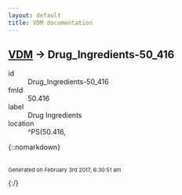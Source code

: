 ```yaml
---
layout: default
title: VDM documentation
---
```


## [VDM](TableOfContent.md) &#8594; Drug_Ingredients-50_416 

<dl>
<dt>id</dt><dd>Drug_Ingredients-50_416</dd>
<dt>fmId</dt><dd>50.416</dd>
<dt>label</dt><dd>Drug Ingredients</dd>
<dt>location</dt><dd>^PS(50.416,</dd>
</dl>

{::nomarkdown} <br/><br/><p style="font-size: 11px">Generated on February 3rd 2017, 6:30:51 am</p>{:/}